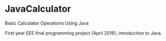 # JavaCalculator
Basic Calculator Operations Using Java

First year EEE final programming project (April 2016), introduction to Java

